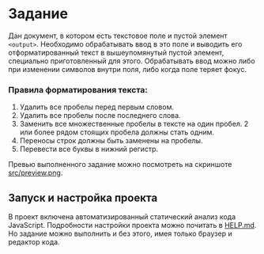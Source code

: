 # Задание

Дан документ, в котором есть текстовое поле и пустой элемент `<output>`. Необходимо обрабатывать ввод в это поле и выводить его отформатированный текст в вышеупомянутый пустой элемент, специально приготовленный для этого. Обрабатывать ввод можно либо при изменении символов внутри поля, либо когда поле теряет фокус.

### Правила форматирования текста:
1. Удалить все пробелы перед первым словом.
2. Удалить все пробелы после последнего слова.
3. Заменить все множественные пробелы в тексте на один пробел. 2 или более рядом стоящих пробела должны стать одним.
4. Переносы строк должны быть заменены на пробелы.
5. Перевести все буквы в нижний регистр.

Превью выполненного задание можно посмотреть на скриншоте [src/preview.png](./src/preview.png).

## Запуск и настройка проекта
В проект включена автоматизированный статический анализ кода JavaScript. Подробности настройки проекта можно почитать в [HELP.md](./HELP.md). Но задание можно выполнить и без этого, имея только браузер и редактор кода.


